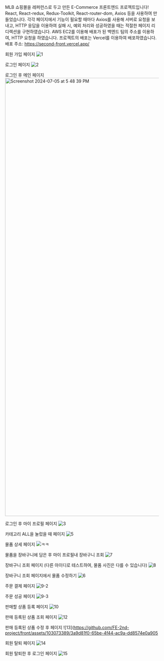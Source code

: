 MLB 쇼핑몰을 레퍼런스로 두고 만든 E-Commerce 프론트엔드 프로젝트입니다! 
React, React-redux, Redux-Toolkit, React-router-dom, Axios 등을 사용하여 만들었습니다.
각각 페이지에서 기능이 필요할 때마다 Axios를 사용해 서버로 요청을 보내고, HTTP 응답을 이용하여 실패 시, 예외 처리와 성공하였을 때는 적절한 페이지 리디렉션을 구현하였습니다.
AWS EC2를 이용해 배포가 된 백엔드 팀의 주소를 이용하여, HTTP 요청을 하였습니다.
프로젝트의 배포는 Vercel를 이용하여 배포하였습니다.
배포 주소: https://second-front.vercel.app/

회원 가입 페이지
![1](https://github.com/FE-2nd-project/front/assets/103073389/a12c4be7-6b8c-4b6b-88f1-3d2be1725b50)

로그인 페이지 
![2](https://github.com/FE-2nd-project/front/assets/103073389/c8376848-76a4-40e5-a5d4-032631089470)

로그인 후 메인 페이지
<img width="1434" alt="Screenshot 2024-07-05 at 5 48 39 PM" src="https://github.com/FE-2nd-project/front/assets/103073389/9a40db6e-94f9-447c-9511-13a1c5f353f3">


로그인 후 마이 프로필 페이지
![3](https://github.com/FE-2nd-project/front/assets/103073389/34cc6b76-0493-48e1-a7b9-613e45b2fe51)

카테고리 ALL을 눌렀을 때 페이지
![5](https://github.com/FE-2nd-project/front/assets/103073389/45420525-56dd-4c0b-a881-db447bc9ff7f)

물품 상세 페이지
![ㅋㅋ](https://github.com/FE-2nd-project/front/assets/103073389/5da5706a-82c6-4e49-9813-816757dad684)

물품을 장바구니에 담은 후 마이 프로필내 장바구니 조회 
![7](https://github.com/FE-2nd-project/front/assets/103073389/83dd1ce1-fdf3-463c-b303-0cefa999263e)

장바구니 조회 페이지 (다른 아이디로 테스트하여, 물품 사진은 다를 수 있습니다)
![8](https://github.com/FE-2nd-project/front/assets/103073389/0c145d4e-b5ca-42c7-a3e5-ca5cd75f1a66)

장바구니 조회 페이지에서 물품 수정하기
![6](https://github.com/FE-2nd-project/front/assets/103073389/d81e1e83-9a2c-4f0d-893b-94a78544572f)

주문 결제 페이지
![9-2](https://github.com/FE-2nd-project/front/assets/103073389/4aca64d9-f100-4b13-beef-98ee9f8cf929)

주문 성공 페이지
![9-3](https://github.com/FE-2nd-project/front/assets/103073389/e20e1c4c-89f7-4e0a-b183-72345a1705c3)


판매할 상품 등록 페이지
![10](https://github.com/FE-2nd-project/front/assets/103073389/f5e6edcc-f958-42ac-b82b-0e3df0bf0c86)


판매 등록된 상품 조회 페이지
![12](https://github.com/FE-2nd-project/front/assets/103073389/b33d1744-aa9e-4bb8-88d2-7067f2c81b53)

판매 등록된 상품 수정 후 페이지
![13](https://github.com/FE-2nd-project/front/assets/103073389/3a9d81f0-65be-4f44-ac9a-dd8574e0a905

회원 탈퇴 페이지
![14](https://github.com/FE-2nd-project/front/assets/103073389/bcdd9a6c-1df3-49e9-89ed-1222839f318b)

회원 탈퇴한 후 로그인 페이지
![15](https://github.com/FE-2nd-project/front/assets/103073389/39b14afd-dbf4-4c4a-93c5-ae66eb89a27c)





